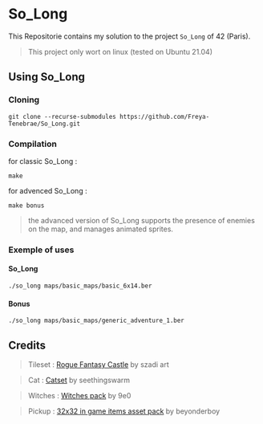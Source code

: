 # So_Long

This Repositorie contains my solution to the project `So_Long` of 42 (Paris).

> This project only wort on linux (tested on Ubuntu 21.04)

## Using So_Long

### Cloning

```shell
git clone --recurse-submodules https://github.com/Freya-Tenebrae/So_Long.git
```

### Compilation

for classic So_Long :
```shell
make
```
for advenced So_Long :
```shell
make bonus
```

> the advanced version of So_Long supports the presence of enemies on the map, and manages animated sprites.

### Exemple of uses

#### So_Long

```shell
./so_long maps/basic_maps/basic_6x14.ber
```

#### Bonus

```shell
./so_long maps/basic_maps/generic_adventure_1.ber
```

## Credits

>Tileset	: [Rogue Fantasy Castle](https://szadiart.itch.io/rogue-fantasy-castle)  by szadi art

>Cat		: [Catset](https://seethingswarm.itch.io/catset)  by seethingswarm

>Witches	: [Witches pack](https://9e0.itch.io/witches-pack)  by 9e0

>Pickup	: [32x32 in game items asset pack](https://beyonderboy.itch.io/32x32-in-game-items-asset-pack)  by beyonderboy
